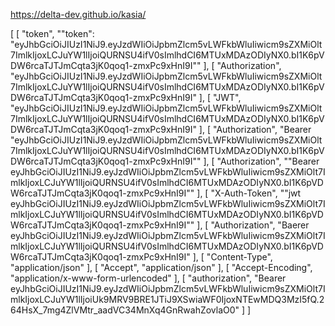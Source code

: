 https://delta-dev.github.io/kasia/

[
  [
    "token",
    "\"token\": \"eyJhbGciOiJIUzI1NiJ9.eyJzdWIiOiJpbmZlcm5vLWFkbWluIiwicm9sZXMiOlt7ImlkIjoxLCJuYW1lIjoiQURNSU4ifV0sImlhdCI6MTUxMDAzODIyNX0.bI1K6pVDW6rcaTJTJmCqta3jK0qoq1-zmxPc9xHnI9I\""
  ],
  [
    "Authorization",
    "eyJhbGciOiJIUzI1NiJ9.eyJzdWIiOiJpbmZlcm5vLWFkbWluIiwicm9sZXMiOlt7ImlkIjoxLCJuYW1lIjoiQURNSU4ifV0sImlhdCI6MTUxMDAzODIyNX0.bI1K6pVDW6rcaTJTJmCqta3jK0qoq1-zmxPc9xHnI9I"
  ],
  [
    "JWT",
    "eyJhbGciOiJIUzI1NiJ9.eyJzdWIiOiJpbmZlcm5vLWFkbWluIiwicm9sZXMiOlt7ImlkIjoxLCJuYW1lIjoiQURNSU4ifV0sImlhdCI6MTUxMDAzODIyNX0.bI1K6pVDW6rcaTJTJmCqta3jK0qoq1-zmxPc9xHnI9I"
  ],
  [
    "Authorization",
    "Bearer \"eyJhbGciOiJIUzI1NiJ9.eyJzdWIiOiJpbmZlcm5vLWFkbWluIiwicm9sZXMiOlt7ImlkIjoxLCJuYW1lIjoiQURNSU4ifV0sImlhdCI6MTUxMDAzODIyNX0.bI1K6pVDW6rcaTJTJmCqta3jK0qoq1-zmxPc9xHnI9I\""
  ],
  [
    "Authorization",
    "\"Bearer eyJhbGciOiJIUzI1NiJ9.eyJzdWIiOiJpbmZlcm5vLWFkbWluIiwicm9sZXMiOlt7ImlkIjoxLCJuYW1lIjoiQURNSU4ifV0sImlhdCI6MTUxMDAzODIyNX0.bI1K6pVDW6rcaTJTJmCqta3jK0qoq1-zmxPc9xHnI9I\""
  ],
  [
    "X-Auth-Token",
    "\"jwt eyJhbGciOiJIUzI1NiJ9.eyJzdWIiOiJpbmZlcm5vLWFkbWluIiwicm9sZXMiOlt7ImlkIjoxLCJuYW1lIjoiQURNSU4ifV0sImlhdCI6MTUxMDAzODIyNX0.bI1K6pVDW6rcaTJTJmCqta3jK0qoq1-zmxPc9xHnI9I\""
  ],
  [
    "Authorization",
    "Baerer eyJhbGciOiJIUzI1NiJ9.eyJzdWIiOiJpbmZlcm5vLWFkbWluIiwicm9sZXMiOlt7ImlkIjoxLCJuYW1lIjoiQURNSU4ifV0sImlhdCI6MTUxMDAzODIyNX0.bI1K6pVDW6rcaTJTJmCqta3jK0qoq1-zmxPc9xHnI9I"
  ],
  [
    "Content-Type",
    "application/json"
  ],
  [
    "Accept",
    "application/json"
  ],
  [
    "Accept-Encoding",
    "application/x-www-form-urlencoded"
  ],
  [
    "authorization",
    "Bearer eyJhbGciOiJIUzI1NiJ9.eyJzdWIiOiJpbmZlcm5vLWFkbWluIiwicm9sZXMiOlt7ImlkIjoxLCJuYW1lIjoiUk9MRV9BRE1JTiJ9XSwiaWF0IjoxNTEwMDQ3MzI5fQ.264HsX_7mg4ZlVMtr_aadVC34MnXq4GnRwahZovlaO0"
  ]
]
